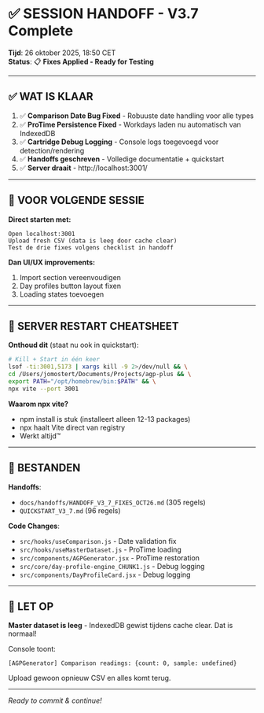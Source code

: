 # ✅ SESSION HANDOFF - V3.7 Complete

**Tijd**: 26 oktober 2025, 18:50 CET  
**Status**: 📋 **Fixes Applied - Ready for Testing**

---

## ✅ WAT IS KLAAR

1. ✅ **Comparison Date Bug Fixed** - Robuuste date handling voor alle types
2. ✅ **ProTime Persistence Fixed** - Workdays laden nu automatisch van IndexedDB
3. ✅ **Cartridge Debug Logging** - Console logs toegevoegd voor detection/rendering
4. ✅ **Handoffs geschreven** - Volledige documentatie + quickstart
5. ✅ **Server draait** - http://localhost:3001/

---

## 🎯 VOOR VOLGENDE SESSIE

**Direct starten met:**

```
Open localhost:3001
Upload fresh CSV (data is leeg door cache clear)
Test de drie fixes volgens checklist in handoff
```

**Dan UI/UX improvements:**
1. Import section vereenvoudigen
2. Day profiles button layout fixen
3. Loading states toevoegen

---

## 🔧 SERVER RESTART CHEATSHEET

**Onthoud dit** (staat nu ook in quickstart):

```bash
# Kill + Start in één keer
lsof -ti:3001,5173 | xargs kill -9 2>/dev/null && \
cd /Users/jomostert/Documents/Projects/agp-plus && \
export PATH="/opt/homebrew/bin:$PATH" && \
npx vite --port 3001
```

**Waarom npx vite?**
- npm install is stuk (installeert alleen 12-13 packages)
- npx haalt Vite direct van registry
- Werkt altijd™

---

## 📁 BESTANDEN

**Handoffs**:
- `docs/handoffs/HANDOFF_V3_7_FIXES_OCT26.md` (305 regels)
- `QUICKSTART_V3_7.md` (96 regels)

**Code Changes**:
- `src/hooks/useComparison.js` - Date validation fix
- `src/hooks/useMasterDataset.js` - ProTime loading
- `src/components/AGPGenerator.jsx` - ProTime restoration
- `src/core/day-profile-engine_CHUNK1.js` - Debug logging
- `src/components/DayProfileCard.jsx` - Debug logging

---

## 🚨 LET OP

**Master dataset is leeg** - IndexedDB gewist tijdens cache clear. Dat is normaal!

Console toont:
```
[AGPGenerator] Comparison readings: {count: 0, sample: undefined}
```

Upload gewoon opnieuw CSV en alles komt terug.

---

*Ready to commit & continue!*
